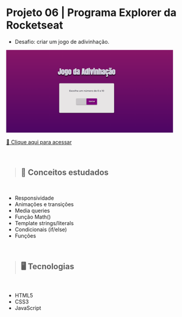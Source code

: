 # Projeto 06 | Programa Explorer da Rocketseat

- Desafio: criar um jogo de adivinhação.

<img src="./preview.png" width=450>

[🔗 Clique aqui para acessar](https://alineviana.github.io/jogo-adivinhacao/)

<br>

> ## 📝 Conceitos estudados
<br>

- Responsividade
- Animações e transições
- Media queries
- Função Math()
- Template strings/literals
- Condicionais (if/else)
- Funções

<br>

> ## 🖥️ Tecnologias

<br>

- HTML5  
- CSS3
- JavaScript

<br>



